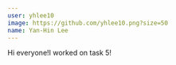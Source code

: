 ```yaml
---
user: yhlee10
image: https://github.com/yhlee10.png?size=50
name: Yan-Hin Lee
---
```

Hi everyone!I worked on task 5!
